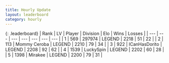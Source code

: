 ```yaml
---
title: Hourly Update
layout: leaderboard
category: hourly
---
```


{: .leaderboard}
| Rank | LV | Player | Division | Elo | Wins | Losses |
| --- | --- | --- | --- | --- | --- | --- |
| <span data-change="0">1</span> | 569 | <span title="ID: 544038">297974</span> | LEGEND | <span data-change="0">2218</span> | <span data-change="0">51</span> | <span data-change="0">22</span> |
| <span data-change="0">2</span> | 113 | <span title="ID: 748055">Mommy Ceroba</span> | LEGEND | <span data-change="0">2210</span> | <span data-change="0">79</span> | <span data-change="0">34</span> |
| <span data-change="0">3</span> | 922 | <span title="ID: 415713">ICanHasDorito</span> | LEGEND | <span data-change="0">2208</span> | <span data-change="0">92</span> | <span data-change="0">62</span> |
| <span data-change="0">4</span> | 1539 | <span title="ID: 498412">LuckySpin</span> | LEGEND | <span data-change="0">2202</span> | <span data-change="0">60</span> | <span data-change="0">28</span> |
| <span data-change="0">5</span> | 1398 | <span title="ID: 416373">Mirakee</span> | LEGEND | <span data-change="0">2200</span> | <span data-change="0">79</span> | <span data-change="0">31</span> |